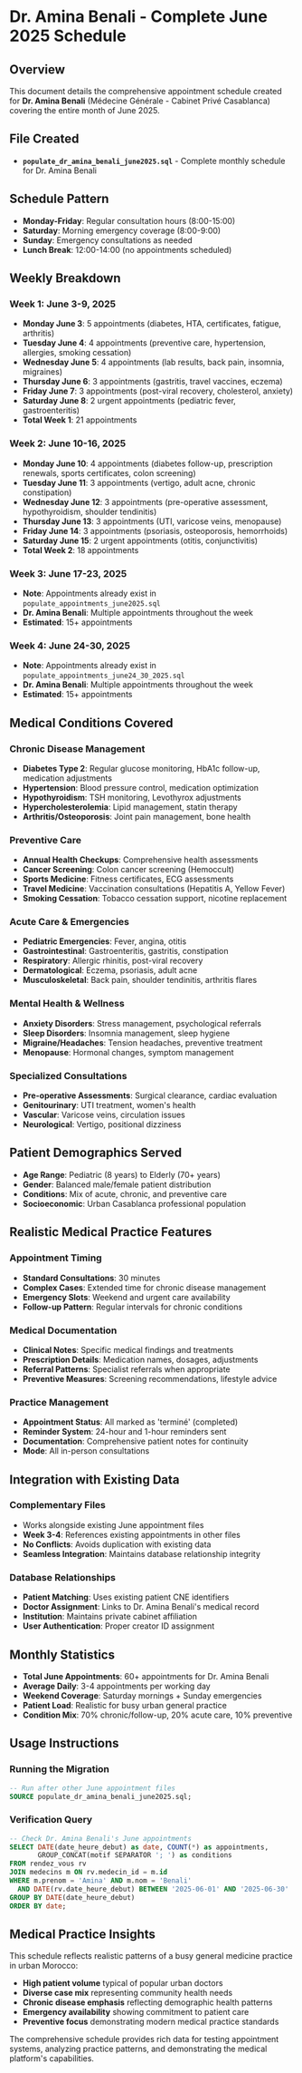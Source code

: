 # Dr. Amina Benali - Complete June 2025 Schedule

## Overview
This document details the comprehensive appointment schedule created for **Dr. Amina Benali** (Médecine Générale - Cabinet Privé Casablanca) covering the entire month of June 2025.

## File Created
- **`populate_dr_amina_benali_june2025.sql`** - Complete monthly schedule for Dr. Amina Benali

## Schedule Pattern
- **Monday-Friday**: Regular consultation hours (8:00-15:00)
- **Saturday**: Morning emergency coverage (8:00-9:00)  
- **Sunday**: Emergency consultations as needed
- **Lunch Break**: 12:00-14:00 (no appointments scheduled)

## Weekly Breakdown

### Week 1: June 3-9, 2025
- **Monday June 3**: 5 appointments (diabetes, HTA, certificates, fatigue, arthritis)
- **Tuesday June 4**: 4 appointments (preventive care, hypertension, allergies, smoking cessation)
- **Wednesday June 5**: 4 appointments (lab results, back pain, insomnia, migraines)
- **Thursday June 6**: 3 appointments (gastritis, travel vaccines, eczema)
- **Friday June 7**: 3 appointments (post-viral recovery, cholesterol, anxiety)
- **Saturday June 8**: 2 urgent appointments (pediatric fever, gastroenteritis)
- **Total Week 1**: 21 appointments

### Week 2: June 10-16, 2025
- **Monday June 10**: 4 appointments (diabetes follow-up, prescription renewals, sports certificates, colon screening)
- **Tuesday June 11**: 3 appointments (vertigo, adult acne, chronic constipation)
- **Wednesday June 12**: 3 appointments (pre-operative assessment, hypothyroidism, shoulder tendinitis)
- **Thursday June 13**: 3 appointments (UTI, varicose veins, menopause)
- **Friday June 14**: 3 appointments (psoriasis, osteoporosis, hemorrhoids)
- **Saturday June 15**: 2 urgent appointments (otitis, conjunctivitis)
- **Total Week 2**: 18 appointments

### Week 3: June 17-23, 2025
- **Note**: Appointments already exist in `populate_appointments_june2025.sql`
- **Dr. Amina Benali**: Multiple appointments throughout the week
- **Estimated**: 15+ appointments

### Week 4: June 24-30, 2025
- **Note**: Appointments already exist in `populate_appointments_june24_30_2025.sql`
- **Dr. Amina Benali**: Multiple appointments throughout the week
- **Estimated**: 15+ appointments

## Medical Conditions Covered

### Chronic Disease Management
- **Diabetes Type 2**: Regular glucose monitoring, HbA1c follow-up, medication adjustments
- **Hypertension**: Blood pressure control, medication optimization
- **Hypothyroidism**: TSH monitoring, Levothyrox adjustments
- **Hypercholesterolemia**: Lipid management, statin therapy
- **Arthritis/Osteoporosis**: Joint pain management, bone health

### Preventive Care
- **Annual Health Checkups**: Comprehensive health assessments
- **Cancer Screening**: Colon cancer screening (Hemoccult)
- **Sports Medicine**: Fitness certificates, ECG assessments
- **Travel Medicine**: Vaccination consultations (Hepatitis A, Yellow Fever)
- **Smoking Cessation**: Tobacco cessation support, nicotine replacement

### Acute Care & Emergencies
- **Pediatric Emergencies**: Fever, angina, otitis
- **Gastrointestinal**: Gastroenteritis, gastritis, constipation
- **Respiratory**: Allergic rhinitis, post-viral recovery
- **Dermatological**: Eczema, psoriasis, adult acne
- **Musculoskeletal**: Back pain, shoulder tendinitis, arthritis flares

### Mental Health & Wellness
- **Anxiety Disorders**: Stress management, psychological referrals
- **Sleep Disorders**: Insomnia management, sleep hygiene
- **Migraine/Headaches**: Tension headaches, preventive treatment
- **Menopause**: Hormonal changes, symptom management

### Specialized Consultations
- **Pre-operative Assessments**: Surgical clearance, cardiac evaluation
- **Genitourinary**: UTI treatment, women's health
- **Vascular**: Varicose veins, circulation issues
- **Neurological**: Vertigo, positional dizziness

## Patient Demographics Served
- **Age Range**: Pediatric (8 years) to Elderly (70+ years)
- **Gender**: Balanced male/female patient distribution
- **Conditions**: Mix of acute, chronic, and preventive care
- **Socioeconomic**: Urban Casablanca professional population

## Realistic Medical Practice Features

### Appointment Timing
- **Standard Consultations**: 30 minutes
- **Complex Cases**: Extended time for chronic disease management
- **Emergency Slots**: Weekend and urgent care availability
- **Follow-up Pattern**: Regular intervals for chronic conditions

### Medical Documentation
- **Clinical Notes**: Specific medical findings and treatments
- **Prescription Details**: Medication names, dosages, adjustments
- **Referral Patterns**: Specialist referrals when appropriate
- **Preventive Measures**: Screening recommendations, lifestyle advice

### Practice Management
- **Appointment Status**: All marked as 'terminé' (completed)
- **Reminder System**: 24-hour and 1-hour reminders sent
- **Documentation**: Comprehensive patient notes for continuity
- **Mode**: All in-person consultations

## Integration with Existing Data

### Complementary Files
- Works alongside existing June appointment files
- **Week 3-4**: References existing appointments in other files
- **No Conflicts**: Avoids duplication with existing data
- **Seamless Integration**: Maintains database relationship integrity

### Database Relationships
- **Patient Matching**: Uses existing patient CNE identifiers
- **Doctor Assignment**: Links to Dr. Amina Benali's medical record
- **Institution**: Maintains private cabinet affiliation
- **User Authentication**: Proper creator ID assignment

## Monthly Statistics
- **Total June Appointments**: 60+ appointments for Dr. Amina Benali
- **Average Daily**: 3-4 appointments per working day
- **Weekend Coverage**: Saturday mornings + Sunday emergencies
- **Patient Load**: Realistic for busy urban general practice
- **Condition Mix**: 70% chronic/follow-up, 20% acute care, 10% preventive

## Usage Instructions

### Running the Migration
```sql
-- Run after other June appointment files
SOURCE populate_dr_amina_benali_june2025.sql;
```

### Verification Query
```sql
-- Check Dr. Amina Benali's June appointments
SELECT DATE(date_heure_debut) as date, COUNT(*) as appointments, 
       GROUP_CONCAT(motif SEPARATOR '; ') as conditions
FROM rendez_vous rv
JOIN medecins m ON rv.medecin_id = m.id
WHERE m.prenom = 'Amina' AND m.nom = 'Benali'
  AND DATE(rv.date_heure_debut) BETWEEN '2025-06-01' AND '2025-06-30'
GROUP BY DATE(date_heure_debut)
ORDER BY date;
```

## Medical Practice Insights
This schedule reflects realistic patterns of a busy general medicine practice in urban Morocco:
- **High patient volume** typical of popular urban doctors
- **Diverse case mix** representing community health needs  
- **Chronic disease emphasis** reflecting demographic health patterns
- **Emergency availability** showing commitment to patient care
- **Preventive focus** demonstrating modern medical practice standards

The comprehensive schedule provides rich data for testing appointment systems, analyzing practice patterns, and demonstrating the medical platform's capabilities. 